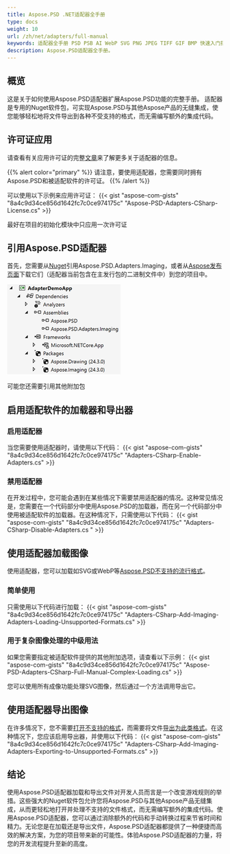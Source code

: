 ```yaml
---
title: Aspose.PSD .NET适配器全手册
type: docs
weight: 10
url: /zh/net/adapters/full-manual
keywords: 适配器全手册 PSD PSB AI WebP SVG PNG JPEG TIFF GIF BMP 快速入门指南
description: Aspose.PSD适配器全手册。
---
```


## 概览

这是关于如何使用Aspose.PSD适配器扩展Aspose.PSD功能的完整手册。
适配器是专用的Nuget软件包，可实现Aspose.PSD与其他Aspose产品的无缝集成，使您能够轻松地将文件导出到各种不受支持的格式，而无需编写额外的集成代码。

## 许可证应用

请查看有关应用许可证的完整[文章](/zh/psd/net/adapters/license)来了解更多关于适配器的信息。

{{% alert color="primary" %}}
请注意，要使用适配器，您需要同时拥有Aspose.PSD和被适配软件的许可证。
{{% /alert %}}

可以使用以下示例来应用许可证：
{{< gist "aspose-com-gists" "8a4c9d34ce856d1642fc7c0ce974175c" "Aspose-PSD-Adapters-CSharp-License.cs" >}}

最好在项目的初始化模块中只应用一次许可证

## 引用Aspose.PSD适配器

首先，您需要从[Nuget](https://www.nuget.org/aspose.psd.adapters.imaging)引用Aspose.PSD.Adapters.Imaging，或者从[Aspose发布页面](https://releases.aspose.com/psd/net/)下载它们（适配器当前包含在主发行包的二进制文件中）到您的项目中。

![必需引用](references.png)

可能您还需要引用其他附加包

## 启用适配软件的加载器和导出器

### 启用适配器
当您需要使用适配器时，请使用以下代码：
{{< gist "aspose-com-gists" "8a4c9d34ce856d1642fc7c0ce974175c" "Adapters-CSharp-Enable-Adapters.cs" >}}
 
### 禁用适配器
在开发过程中，您可能会遇到在某些情况下需要禁用适配器的情况。这种常见情况是，您需要在一个代码部分中使用Aspose.PSD的加载器，而在另一个代码部分中使用被适配软件的加载器。在这种情况下，只需使用以下代码：
{{< gist "aspose-com-gists" "8a4c9d34ce856d1642fc7c0ce974175c" "Adapters-CSharp-Disable-Adapters.cs " >}}

## 使用适配器加载图像

使用适配器，您可以加载如SVG或WebP等[Aspose.PSD不支持的流行格式]((/zh/net/adapters/load-unsupported-formats))。

### 简单使用
只需使用以下代码进行加载：
{{< gist "aspose-com-gists" "8a4c9d34ce856d1642fc7c0ce974175c" "Adapters-CSharp-Add-Imaging-Adapters-Loading-Unsupported-Formats.cs" >}}

### 用于复杂图像处理的中级用法
如果您需要指定被适配软件提供的其他附加选项，请查看以下示例：
{{< gist "aspose-com-gists" "8a4c9d34ce856d1642fc7c0ce974175c" "Aspose-PSD-Adapters-CSharp-Full-Manual-Complex-Loading.cs" >}}

您可以使用所有成像功能处理SVG图像，然后通过一个方法调用导出它。

## 使用适配器导出图像

在许多情况下，您不需要[打开不支持的格式](/zh/net/adapters/load-unsupported-formats)，而需要将文件[导出为此类格式](/zh/net/adapters/export-to-unsupported-formats)。在这种情况下，您应该启用导出器，并使用以下代码：
{{< gist "aspose-com-gists" "8a4c9d34ce856d1642fc7c0ce974175c" "Adapters-CSharp-Add-Imaging-Adapters-Exporting-to-Unsupported-Formats.cs" >}}

## 结论

使用Aspose.PSD适配器加载和导出文件对开发人员而言是一个改变游戏规则的举措。这些强大的Nuget软件包允许您将Aspose.PSD与其他Aspose产品无缝集成，从而更轻松地打开并处理不支持的文件格式，而无需编写额外的集成代码。使用Aspose.PSD适配器，您可以通过消除额外的代码和手动转换过程来节省时间和精力。无论您是在加载还是导出文件，Aspose.PSD适配器都提供了一种便捷而高效的解决方案，为您的项目带来新的可能性。体验Aspose.PSD适配器的力量，将您的开发流程提升至新的高度。
